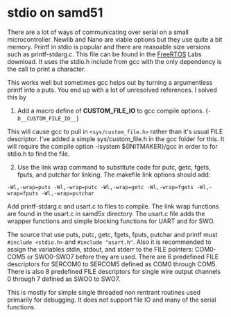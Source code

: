 # stdio on samd51

There are a lot of ways of communicating over serial on a small microcontroller. Newlib and Nano are viable options but they use quite a bit memory. Printf in stdio is popular and there are reasoable size versions such as printf-stdarg.c. This file can be found in the [FreeRTOS](http://www.freertos.org) Labs download. It uses the stdio.h include from gcc with the only dependency is the call to print a character. 

This works well but sometimes gcc helps out by turning a argumentless printf into a puts. You end up with a lot of unresolved references. I solved this by 

1. Add a macro define of __CUSTOM_FILE_IO__ to gcc compile options. (`-D__CUSTOM_FILE_IO__`) 

This will cause gcc to pull in `<sys/custom_file.h>` rather than it's usual FILE descriptor. I've added a simple sys/custom_file.h in the gcc folder for this. It will require the compile option -isystem ${INITMAKER}/gcc in order to for stdio.h to find the file. 

2. Use the link wrap command to substitute code for putc, getc, fgets, fputs, and putchar for linking. The makefile link options should add:

`-Wl,-wrap=puts -Wl,-wrap=putc -Wl,-wrap=getc -Wl,-wrap=fgets -Wl,-wrap=fputs -Wl,-wrap=putchar`

Add printf-stdarg.c and usart.c to files to compile. The link wrap functions are found in the usart.c in samd5x directory. The usart.c file adds the wrapper functions and simple blocking functions for UART and for SWO. 

The source that use puts, putc, getc, fgets, fputs, putchar and printf must `#include <stdio.h>` and `#include "usart.h"`. Also it is recommended to assign the variables stdin, stdout, and stderr to the FILE pointers: COM0-COM5 or SWO0-SWO7 before they are used. There are 6 predefined FILE descriptors for SERCOM0 to SERCOM5 defined as COM0 through COM5. There is also 8 predefined FILE descriptors for single wire output channels 0 through 7 defined as SWO0 to SWO7.

This is mostly for simple single threaded non rentrant routines used primarily for debugging. It does not support file IO and many of the serial functions. 
